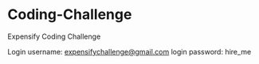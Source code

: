 # Coding-Challenge
Expensify Coding Challenge


Login username: expensifychallenge@gmail.com
login password: hire_me
